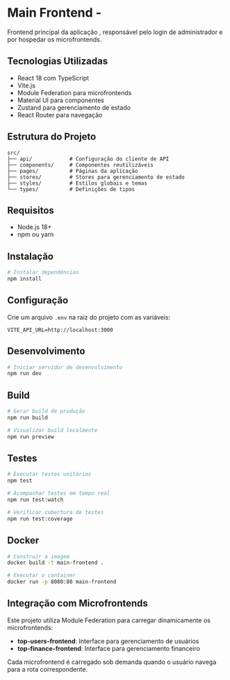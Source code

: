# Main Frontend -

Frontend principal da aplicação , responsável pelo login de administrador e por hospedar os microfrontends.

## Tecnologias Utilizadas

- React 18 com TypeScript
- Vite.js
- Module Federation para microfrontends
- Material UI para componentes
- Zustand para gerenciamento de estado
- React Router para navegação

## Estrutura do Projeto

```
src/
├── api/            # Configuração do cliente de API
├── components/     # Componentes reutilizáveis
├── pages/          # Páginas da aplicação
├── stores/         # Stores para gerenciamento de estado
├── styles/         # Estilos globais e temas
└── types/          # Definições de tipos
```

## Requisitos

- Node.js 18+
- npm ou yarn

## Instalação

```bash
# Instalar dependências
npm install
```

## Configuração

Crie um arquivo `.env` na raiz do projeto com as variáveis:

```
VITE_API_URL=http://localhost:3000
```

## Desenvolvimento

```bash
# Iniciar servidor de desenvolvimento
npm run dev
```

## Build

```bash
# Gerar build de produção
npm run build

# Visualizar build localmente
npm run preview
```

## Testes

```bash
# Executar testes unitários
npm test

# Acompanhar testes em tempo real
npm run test:watch

# Verificar cobertura de testes
npm run test:coverage
```

## Docker

```bash
# Construir a imagem
docker build -t main-frontend .

# Executar o container
docker run -p 8080:80 main-frontend
```

## Integração com Microfrontends

Este projeto utiliza Module Federation para carregar dinamicamente os microfrontends:

- **top-users-frontend**: Interface para gerenciamento de usuários
- **top-finance-frontend**: Interface para gerenciamento financeiro

Cada microfrontend é carregado sob demanda quando o usuário navega para a rota correspondente.
